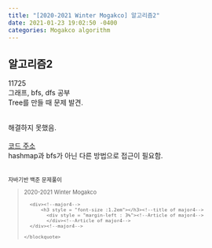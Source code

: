```yaml
---
title: "[2020-2021 Winter Mogakco] 알고리즘2"
date: 2021-01-23 19:02:50 -0400
categories: Mogakco algorithm
---
```

## 알고리즘2

11725 <br>
그래프, bfs, dfs 공부 <br/>
Tree를 만들 때 문제 발견. <br/><br/>

해결하지 못했음.<br/><br/>
<a href="https://github.com/can019/java_algorithm/blob/master/11725/src/Main.java">코드 주소</a><br/>
hashmap과 bfs가 아닌 다른 방법으로 접근이 필요함.<br/><br/>
<div style = "font-size : 0.8em"><!--biggest-->
   자바기반 백준 문제풀이<br/>
  <div><!--<blockquote-->
    <blockquote>
      2020-2021 Winter Mogakco<br/>

      <div><!--major4-->
          <h3 style = "font-size :1.2em"></h3><!--title of major4-->
            <div style = "margin-left : 3%"><!--Article of major4-->
            </div><!--Article of major4-->
      </div><!--major4-->

    </blockquote>
  </div><!--<blockquote-->
</div><!--biggest-->
